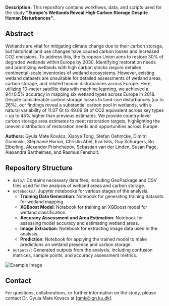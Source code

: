 
**Description:** This repository contains workflows, data, and scripts used for the study **"Europe's Wetlands Reveal High Carbon Storage Despite Human Disturbances"**. 

## Abstract

Wetlands are vital for mitigating climate change due to their carbon storage, but historical land use changes have caused carbon losses and increased CO2 emissions. To address this, the European Union aims to restore 30% of degraded wetlands within Europe by 2030. Identifying restoration needs and prioritizing wetlands with high carbon stocks require detailed continental-scale inventories of wetland ecosystems. However, existing wetland datasets are unsuitable for detailed assessments of wetland areas, carbon storage, and related human disturbances across Europe. Here, utilizing 10-meter satellite data with machine learning, we achieved a 94±0.5% accuracy in mapping six wetland types across Europe in 2018. Despite considerable carbon storage losses to land-use disturbances (up to 26%), our findings reveal a substantial carbon pool in wetlands, with a natural variability of 11.07 Gt to 49.09 Gt of CO2 equivalent across key types – up to 45% higher than previous estimates. We provide country-level carbon storage area estimates to meet restoration targets, highlighting the uneven distribution of restoration needs and opportunities across Europe.

**Authors:** Gyula Mate Kovács, Xiaoye Tong, Stefan Oehmcke, Dimitri Gominski, Stéphanie Horion, Christin Abel, Eva Ivits, Guy Schurgers, Bo Elberling, Alexander Prishchepov, Sebastian van der Linden, Susan Page, Alexandra Barthelmes, and Rasmus Fensholt.

## Repository Structure

- `data/`: Contains necessary data files, including GeoPackage and CSV files used for the analysis of wetland areas and carbon storage.
- `notebooks/`: Jupyter notebooks for various stages of the analysis.
  - **Training Data Generation**: Notebook for generating training datasets for wetland mapping.
  - **XGBoost Model**: Notebook for training an XGBoost model for wetland classification.
  - **Accuracy Assessment and Area Estimation**: Notebook for assessing model accuracy and estimating wetland areas.
  - **Image Extraction**: Notebook for extracting image data used in the analysis.
  - **Prediction**: Notebook for applying the trained model to make predictions on wetland presence and carbon storage.
- `outputs/`: Generated outputs from the analysis, including confusion matrices, sample points, and accuracy assessment metrics.

![Example Image](fig1.png)

## Contact

For questions, collaborations, or further information on the study, please contact Dr. Gyula Mate Kovacs at [gmk@ign.ku.dk].
